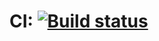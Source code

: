 # CI: [![Build status](https://ci.appveyor.com/api/projects/status/3iw60uejn3iuig7y?svg=true)](https://ci.appveyor.com/project/aremarss/card-order-date)